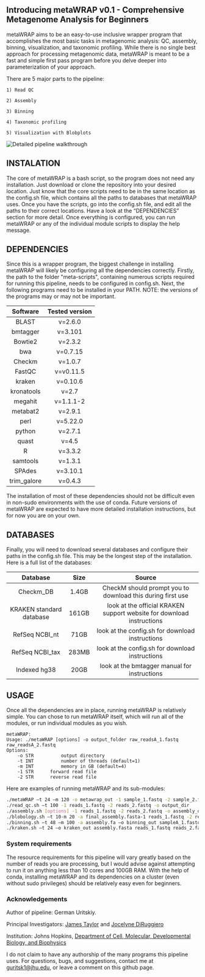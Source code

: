 ## Introducing metaWRAP v0.1 - Comprehensive Metagenome Analysis for Beginners


 metaWRAP aims to be an easy-to-use inclusive wrapper program that accomplishes the most basic tasks in metagenomic analysis: QC, assembly, binning, visualization, and taxonomic profiling. While there is no single best approach for processing metagenomic data, metaWRAP is meant to be a fast and simple first pass program before you delve deeper into parameterization of your approach.
  
  There are 5 major parts to the pipeline:
  
    1) Read QC
    
    2) Assembly
    
    3) Binning
    
    4) Taxonomic profiling
    
    5) Visualization with Blobplots
    
    
  ![Detailed pipeline walkthrough](http://i.imgur.com/D1bOqLp.png)

  
## INSTALATION

 The core of metaWRAP is a bash script, so the program does not need any installation. Just download or clone the repository into your desired location. Just know that the core scripts need to be in the same location as the config.sh file, which contains all the paths to databases that metaWRAP uses. Once you have the scripts, go into the config.sh file, and edit all the paths to their correct locations. Have a look at the “DEPENDENCIES” section for more detail. Once everything is configured, you can run metaWRAP or any of the individual module scripts to display the help message.


## DEPENDENCIES

  Since this is a wrapper program, the biggest challenge in installing metaWRAP will likely be configuring all the dependencies correctly. Firstly, the path to the folder "meta-scripts", containing numerous scripts required for running this pipeline, needs to be configured in config.sh. Next, the following programs need to be installed in your PATH. NOTE: the versions of the programs may or may not be important.

|    Software     | Tested version  |
|:---------------:|:---------------:| 
|    BLAST        |    v=2.6.0      |
|    bmtagger     |    v=3.101      |
|    Bowtie2      |    v=2.3.2      |
|    bwa          |    v=0.7.15     |
|    Checkm       |    v=1.0.7      |
|    FastQC       |    v=v0.11.5    |
|    kraken       |    v=0.10.6     |
|    kronatools   |    v=2.7        |
|    megahit      |    v=1.1.1-2    |
|    metabat2     |    v=2.9.1      |
|    perl         |    v=5.22.0     |
|    python       |    v=2.7.1      |
|    quast        |    v=4.5        |
|    R            |    v=3.3.2      |
|    samtools     |    v=1.3.1      |
|    SPAdes       |    v=3.10.1     |
|    trim_galore  |    v=0.4.3      |

 The installation of most of these dependencies should not be difficult even in non-sudo environments with the use of conda. Future versions of metaWRAP are expected to have more detailed installation instructions, but for now you are on your own.


## DATABASES

Finally, you will need to download several databases and configure their paths in the config.sh file. This may be the longest step of the installation. Here is a full list of the databases:

|    Database     | Size  | Source |
|:---------------:|:---------------:|:-----:| 
|Checkm_DB		 |1.4GB| 	CheckM should prompt you to download this during first use	|
|KRAKEN standard database|161GB | 	look at the official KRAKEN support website for download instructions 		|
|RefSeq NCBI_nt 	|71GB | 	look at the config.sh for download instructions					|
|RefSeq NCBI_tax 	|283MB | 	look at the config.sh for download instructions					|
|Indexed hg38  		|  20GB | 	look at the bmtagger manual for instructions					|


## USAGE

Once all the dependencies are in place, running metaWRAP is relatively simple. You can chose to run metaWRAP itself, which will run all of the modules, or run individual modules as you wish. 

```
metaWRAP:
Usage: ./metaWRAP [options] -o output_folder raw_readsA_1.fastq raw_readsA_2.fastq
Options:
	-o STR          output directory
	-t INT          number of threads (default=1)
	-m INT          memory in GB (default=4)
	-1 STR		forward read file
	-2 STR		reverse read file
```


Here are examples of running metaWRAP and its sub-modules:
```bash
./metaWRAP –t 24 –m 120 -o metawrap_out -1 sample_1.fastq -2 sample_2.fastq 
./read_qc.sh –t 100 -1 reads_1.fastq -2 reads_2.fastq -o output_dir
./assembly.sh [options] -1 reads_1.fastq -2 reads_2.fastq -o assembly_dir -t 120 -m 800
./blobology.sh –t 10-m 20 -a final_assembly.fasta-1 reads_1.fastq -2 reads_2.fastq –o blobology_out
./binning.sh –t 48 –m 100 -a assembly.fa –o binning_out sampleA_1.fastq sampleA_2.fastq sampleX_1.fastq sampleX_2.fastq
./kraken.sh –t 24 –o kraken_out assembly.fasta reads_1.fastq reads_2.fastq
```


###  System requirements
 The resource requirements for this pipeline will vary greatly based on the number of reads you are processing, but I would advise against attempting to run it on anything less than 10 cores and 100GB RAM. With the help of conda, installing metaWRAP and its dependencies on a cluster (even without sudo privileges) should be relatively easy even for beginners.


### Acknowledgements
Author of pipeline: German Uritskiy.

Principal Investigators: [James Taylor](http://bio.jhu.edu/directory/james-taylor/) and [Jocelyne DiRuggiero](http://bio.jhu.edu/directory/jocelyne-diruggiero/)

Institution: Johns Hopkins, [Department of Cell, Molecular, Developmental Biology, and Biophysics](http://cmdb.jhu.edu/) 

I do not claim to have any authorship of the many programs this pipeline uses. For questions, bugs, and suggestions, contact me at guritsk1@jhu.edu, or leave a comment on this github page.


